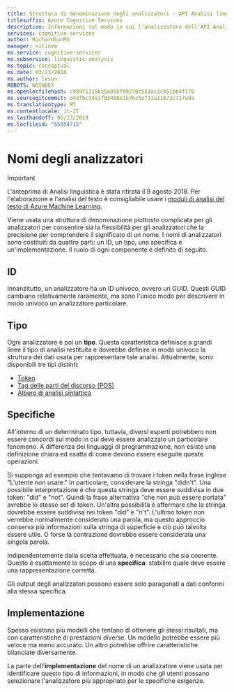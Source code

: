 ```yaml
---
title: Struttura di denominazione degli analizzatori - API Analisi linguistica
titlesuffix: Azure Cognitive Services
description: Informazioni sul modo in cui l'analizzatore dell'API Analisi linguistica usa la struttura di denominazione per consentire flessibilità e precisione.
services: cognitive-services
author: RichardSunMS
manager: nitinme
ms.service: cognitive-services
ms.subservice: linguistic-analysis
ms.topic: conceptual
ms.date: 03/23/2016
ms.author: lesun
ROBOTS: NOINDEX
ms.openlocfilehash: c989f1115bc5a85bf09270c553ac1cb51bb4f170
ms.sourcegitcommit: d4dfbc34a1f03488e1b7bc5e711a11b72c717ada
ms.translationtype: MT
ms.contentlocale: it-IT
ms.lasthandoff: 06/13/2019
ms.locfileid: "65954715"
---
```

# <a name="analyzer-names"></a>Nomi degli analizzatori

> [!IMPORTANT]
> L'anteprima di Analisi linguistica è stata ritirata il 9 agosto 2018. Per l'elaborazione e l'analisi del testo è consigliabile usare i [moduli di analisi del testo di Azure Machine Learning](https://docs.microsoft.com/azure/machine-learning/studio-module-reference/text-analytics).

Viene usata una struttura di denominazione piuttosto complicata per gli analizzatori per consentire sia la flessibilità per gli analizzatori che la precisione per comprendere il significato di un nome.
I nomi di analizzatori sono costituiti da quattro parti: un ID, un tipo, una specifica e un'implementazione.
Il ruolo di ogni componente è definito di seguito.

## <a name="id"></a>ID
Innanzitutto, un analizzatore ha un ID univoco, ovvero un GUID.
Questi GUID cambiano relativamente raramente, ma sono l'unico modo per descrivere in modo univoco un analizzatore particolare.

## <a name="kind"></a>Tipo
Ogni analizzatore è poi un **tipo**.
Questa caratteristica definisce a grandi linee il tipo di analisi restituita e dovrebbe definire in modo univoco la struttura dei dati usata per rappresentare tale analisi.
Attualmente, sono disponibili tre tipi distinti:
 - [Token](Sentences-and-Tokens.md)
 - [Tag delle parti del discorso (POS)](Pos-Tagging.md)
 - [Albero di analisi sintattica](constituency-parsing.md)

## <a name="specification"></a>Specifiche
All'interno di un determinato tipo, tuttavia, diversi esperti potrebbero non essere concordi sul modo in cui deve essere analizzato un particolare fenomeno.
A differenza dei linguaggi di programmazione, non esiste una definizione chiara ed esatta di come devono essere eseguite queste operazioni.

Si supponga ad esempio che tentavamo di trovare i token nella frase inglese "L'utente non usare."
In particolare, considerare la stringa "didn't".
Una possibile interpretazione è che questa stringa deve essere suddivisa in due token: "did" e "not".
Quindi la frase alternativa "che non può essere portata" avrebbe lo stesso set di token.
Un'altra possibilità è affermare che la stringa dovrebbe essere suddivisa nei token "did" e "n't".
L'ultimo token non verrebbe normalmente considerato una parola, ma questo approccio conserva più informazioni sulla stringa di superficie e ciò può talvolta essere utile.
O forse la contrazione dovrebbe essere considerata una singola parola.

Indipendentemente dalla scelta effettuata, è necessario che sia coerente.
Questo è esattamente lo scopo di una **specifica**: stabilire quale deve essere una rappresentazione corretta.

Gli output degli analizzatori possono essere solo paragonati a dati conformi alla stessa specifica.

## <a name="implementation"></a>Implementazione

Spesso esistono più modelli che tentano di ottenere gli stessi risultati, ma con caratteristiche di prestazioni diverse.
Un modello potrebbe essere più veloce ma meno accurato. Un altro potrebbe offrire caratteristiche bilanciate diversamente.

La parte dell'**implementazione** del nome di un analizzatore viene usata per identificare questo tipo di informazioni, in modo che gli utenti possano selezionare l'analizzatore più appropriato per le specifiche esigenze.
